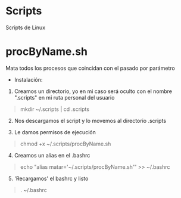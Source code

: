 # Scripts
Scripts de Linux

# procByName.sh
Mata todos los procesos que coincidan con el pasado por parámetro

- Instalación: 

1. Creamos un directorio, yo en mi caso será oculto con el nombre ".scripts" en mi ruta personal del usuario

> mkdir ~/.scripts | cd .scripts

2. Nos descargamos el script y lo movemos al directorio .scripts

3. Le damos permisos de ejecución

> chmod +x ~/.scripts/procByName.sh

4. Creamos un alias en el .bashrc

> echo "alias matar='~/.scripts/procByName.sh'" >> ~/.bashrc

5. 'Recargamos' el bashrc y listo

> . ~/.bashrc
